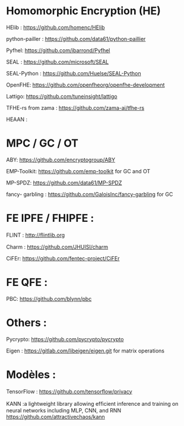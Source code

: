 # Homomorphic Encryption  (HE)
HElib :  https://github.com/homenc/HElib 

python-pailler : https://github.com/data61/python-paillier

Pyfhel: https://github.com/ibarrond/Pyfhel

SEAL : https://github.com/microsoft/SEAL

SEAL-Python : https://github.com/Huelse/SEAL-Python

OpenFHE: https://github.com/openfheorg/openfhe-development

Lattigo: https://github.com/tuneinsight/lattigo

TFHE-rs from zama : https://github.com/zama-ai/tfhe-rs

HEAAN : 

# MPC / GC / OT

ABY: https://github.com/encryptogroup/ABY

EMP-Toolkit: https://github.com/emp-toolkit for GC and OT

MP-SPDZ: https://github.com/data61/MP-SPDZ

fancy- garbling : https://github.com/GaloisInc/fancy-garbling for GC


# FE IPFE / FHIPFE :

FLINT : http://ﬂintlib.org 

Charm : https://github.com/JHUISI/charm

CiFEr:  https://github.com/fentec-project/CiFEr

# FE QFE :

PBC: https://github.com/blynn/pbc


# Others :

Pycrypto: https://github.com/pycrypto/pycrypto

Eigen : https://gitlab.com/libeigen/eigen.git   for  matrix operations


# Modèles :

TensorFlow : https://github.com/tensorﬂow/privacy

KANN :a lightweight library allowing efﬁcient inference and training on neural networks
including MLP, CNN, and RNN  https://github.com/attractivechaos/kann






